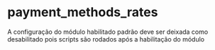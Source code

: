 # payment_methods_rates
A configuração do módulo habilitado padrão deve ser deixada como desabilitado pois scripts são rodados após a habilitação do módulo